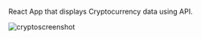 React App that displays Cryptocurrency data using API.

![cryptoscreenshot](https://user-images.githubusercontent.com/56138234/95638183-7d7cbe80-0a2f-11eb-9e5c-b6e74cd8fd3c.JPG)
